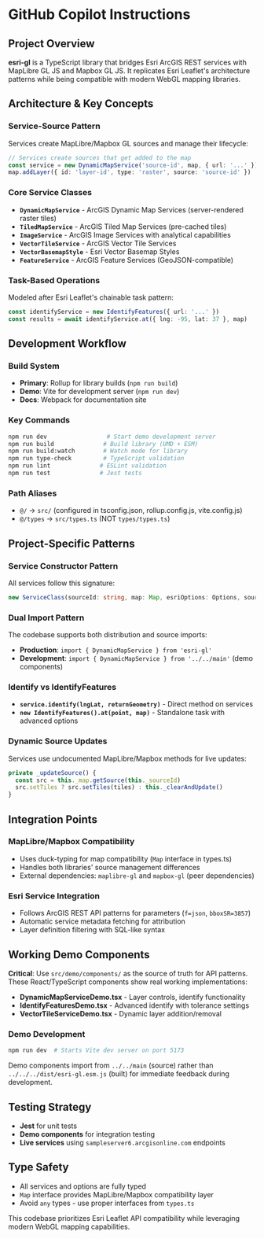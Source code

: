 # GitHub Copilot Instructions

## Project Overview

**esri-gl** is a TypeScript library that bridges Esri ArcGIS REST services with MapLibre GL JS and Mapbox GL JS. It replicates Esri Leaflet's architecture patterns while being compatible with modern WebGL mapping libraries.

## Architecture & Key Concepts

### Service-Source Pattern
Services create MapLibre/Mapbox GL sources and manage their lifecycle:

```typescript
// Services create sources that get added to the map
const service = new DynamicMapService('source-id', map, { url: '...' })
map.addLayer({ id: 'layer-id', type: 'raster', source: 'source-id' })
```

### Core Service Classes
- **`DynamicMapService`** - ArcGIS Dynamic Map Services (server-rendered raster tiles)
- **`TiledMapService`** - ArcGIS Tiled Map Services (pre-cached tiles) 
- **`ImageService`** - ArcGIS Image Services with analytical capabilities
- **`VectorTileService`** - ArcGIS Vector Tile Services
- **`VectorBasemapStyle`** - Esri Vector Basemap Styles
- **`FeatureService`** - ArcGIS Feature Services (GeoJSON-compatible)

### Task-Based Operations
Modeled after Esri Leaflet's chainable task pattern:

```typescript
const identifyService = new IdentifyFeatures({ url: '...' })
const results = await identifyService.at({ lng: -95, lat: 37 }, map)
```

## Development Workflow

### Build System
- **Primary**: Rollup for library builds (`npm run build`)
- **Demo**: Vite for development server (`npm run dev`)
- **Docs**: Webpack for documentation site

### Key Commands
```bash
npm run dev                 # Start demo development server
npm run build              # Build library (UMD + ESM)
npm run build:watch        # Watch mode for library
npm run type-check         # TypeScript validation
npm run lint              # ESLint validation
npm run test              # Jest tests
```

### Path Aliases
- `@/` → `src/` (configured in tsconfig.json, rollup.config.js, vite.config.js)
- `@/types` → `src/types.ts` (NOT `types/types.ts`)

## Project-Specific Patterns

### Service Constructor Pattern
All services follow this signature:
```typescript
new ServiceClass(sourceId: string, map: Map, esriOptions: Options, sourceOptions?: SourceOptions)
```

### Dual Import Pattern
The codebase supports both distribution and source imports:
- **Production**: `import { DynamicMapService } from 'esri-gl'`
- **Development**: `import { DynamicMapService } from '../../main'` (demo components)

### Identify vs IdentifyFeatures
- **`service.identify(lngLat, returnGeometry)`** - Direct method on services
- **`new IdentifyFeatures().at(point, map)`** - Standalone task with advanced options

### Dynamic Source Updates
Services use undocumented MapLibre/Mapbox methods for live updates:
```typescript
private _updateSource() {
  const src = this._map.getSource(this._sourceId)
  src.setTiles ? src.setTiles(tiles) : this._clearAndUpdate()
}
```

## Integration Points

### MapLibre/Mapbox Compatibility  
- Uses duck-typing for map compatibility (`Map` interface in types.ts)
- Handles both libraries' source management differences
- External dependencies: `maplibre-gl` and `mapbox-gl` (peer dependencies)

### Esri Service Integration
- Follows ArcGIS REST API patterns for parameters (`f=json`, `bboxSR=3857`)
- Automatic service metadata fetching for attribution
- Layer definition filtering with SQL-like syntax

## Working Demo Components

**Critical**: Use `src/demo/components/` as the source of truth for API patterns. These React/TypeScript components show real working implementations:

- **DynamicMapServiceDemo.tsx** - Layer controls, identify functionality
- **IdentifyFeaturesDemo.tsx** - Advanced identify with tolerance settings
- **VectorTileServiceDemo.tsx** - Dynamic layer addition/removal

### Demo Development
```bash
npm run dev  # Starts Vite dev server on port 5173
```

Demo components import from `../../main` (source) rather than `../../../dist/esri-gl.esm.js` (built) for immediate feedback during development.

## Testing Strategy

- **Jest** for unit tests
- **Demo components** for integration testing  
- **Live services** using `sampleserver6.arcgisonline.com` endpoints

## Type Safety

- All services and options are fully typed
- `Map` interface provides MapLibre/Mapbox compatibility layer
- Avoid `any` types - use proper interfaces from `types.ts`

This codebase prioritizes Esri Leaflet API compatibility while leveraging modern WebGL mapping capabilities.
